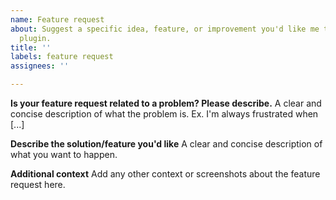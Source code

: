 ```yaml
---
name: Feature request
about: Suggest a specific idea, feature, or improvement you'd like me to add to the
  plugin.
title: ''
labels: feature request
assignees: ''

---
```


**Is your feature request related to a problem? Please describe.**
A clear and concise description of what the problem is. Ex. I'm always frustrated when [...]

**Describe the solution/feature you'd like**
A clear and concise description of what you want to happen.

**Additional context**
Add any other context or screenshots about the feature request here.
